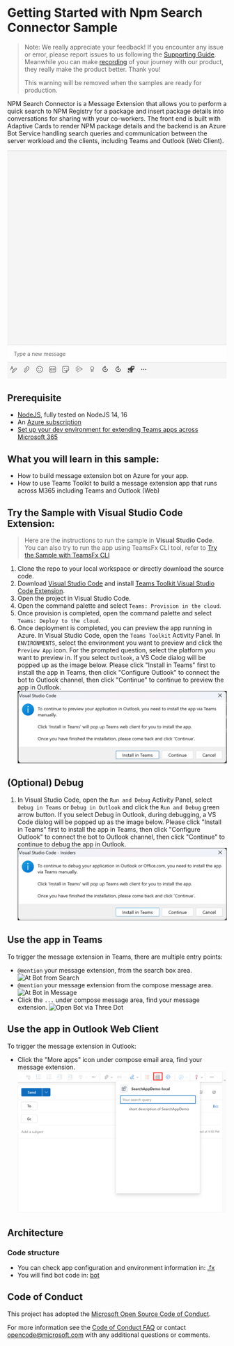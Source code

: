 # Getting Started with Npm Search Connector Sample

> Note: We really appreciate your feedback! If you encounter any issue or error, please report issues to us following the [Supporting Guide](./../SUPPORT.md). Meanwhile you can make [recording](https://aka.ms/teamsfx-record) of your journey with our product, they really make the product better. Thank you!
>  
> This warning will be removed when the samples are ready for production.

NPM Search Connector is a Message Extension that allows you to perform a quick search to NPM Registry for a package and insert package details into conversations for sharing with your co-workers. The front end is built with Adaptive Cards to render NPM package details and the backend is an Azure Bot Service handling search queries and communication between the server workload and the clients, including Teams and Outlook (Web Client).

![Npm Search Connector](images/npm-search-connector-M365.gif)

## Prerequisite
- [NodeJS](https://nodejs.org/en/), fully tested on NodeJS 14, 16
- An [Azure subscription](https://azure.microsoft.com/en-us/free/)
- [Set up your dev environment for extending Teams apps across Microsoft 365](https://aka.ms/teamsfx-m365-apps-prerequisites)

## What you will learn in this sample:
- How to build message extension bot on Azure for your app.
- How to use Teams Toolkit to build a message extension app that runs across M365 including Teams and Outlook (Web)

## Try the Sample with Visual Studio Code Extension:
> Here are the instructions to run the sample in **Visual Studio Code**. You can also try to run the app using TeamsFx CLI tool, refer to [Try the Sample with TeamsFx CLI](cli.md)
1. Clone the repo to your local workspace or directly download the source code.
2. Download [Visual Studio Code](https://code.visualstudio.com) and install [Teams Toolkit Visual Studio Code Extension](https://aka.ms/teams-toolkit).
3. Open the project in Visual Studio Code.
4. Open the command palette and select `Teams: Provision in the cloud`.
5. Once provision is completed, open the command palette and select `Teams: Deploy to the cloud`.
6. Once deployment is completed, you can preview the app running in Azure. In Visual Studio Code, open the `Teams Toolkit` Activity Panel. In `ENVIRONMENTS`, select the environment you want to preview and click the `Preview App` icon. For the prompted question, select the platform you want to preview in. If you select `Outlook`, a VS Code dialog will be popped up as the image below. Please click "Install in Teams" first to install the app in Teams, then click "Configure Outlook" to connect the bot to Outlook channel, then click "Continue" to continue to preview the app in Outlook.
  ![Install in Teams VSC Remote](./images/install-in-teams-vsc-remote.png)

## (Optional) Debug
1. In Visual Studio Code, open the `Run and Debug` Activity Panel, select `Debug in Teams` or `Debug in Outlook` and click the `Run and Debug` green arrow button. If you select Debug in Outlook, during debugging, a VS Code dialog will be popped up as the image below. Please click "Install in Teams" first to install the app in Teams, then click "Configure Outlook" to connect the bot to Outlook channel, then click "Continue" to continue to debug the app in Outlook.
  ![Install in Teams VSC Local](./images/install-in-teams-vsc-local.png)

## Use the app in Teams
To trigger the message extension in Teams, there are multiple entry points:
- `@mention` your message extension, from the search box area.
  ![At Bot from Search](./images/at-bot-from-search.png)
- `@mention` your message extension from the compose message area.
  ![At Bot in Message](./images/at-bot-in-message.png)
- Click the `...` under compose message area, find your message extension.
  ![Open Bot via Three Dot](./images/open-bot-via-three-dot.png)

## Use the app in Outlook Web Client
To trigger the message extension in Outlook:
- Click the "More apps" icon under compose email area, find your message extension.
  ![Open Bot in Outlook](./images/open-bot-in-outlook.png)

## Architecture
### Code structure
- You can check app configuration and environment information in: [.fx](.fx)
- You will find bot code in: [bot](bot)

## Code of Conduct
This project has adopted the [Microsoft Open Source Code of Conduct](https://opensource.microsoft.com/codeofconduct/).

For more information see the [Code of Conduct FAQ](https://opensource.microsoft.com/codeofconduct/faq/) or
contact [opencode@microsoft.com](mailto:opencode@microsoft.com) with any additional questions or comments.